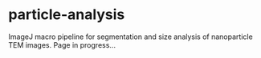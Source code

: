 # particle-analysis
ImageJ macro pipeline for segmentation and size analysis of nanoparticle TEM images.
Page in progress...
